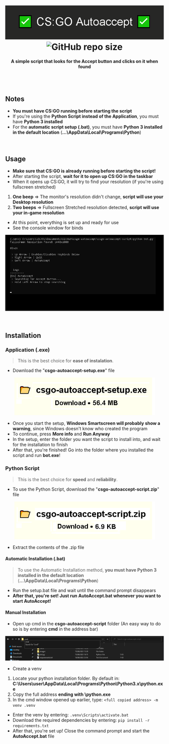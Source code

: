 <div align="center">
	<h1>
		<br>
		<a href="https://github.com/scogliera/csgo-autoaccept/">
			<img src="images/banner.png" alt="csgo-autoaccept">
		</a>
		</br>
  <div>
    <img alt="GitHub repo size" src="https://img.shields.io/github/repo-size/scogliera/csgo-autoaccept">
  </div>
	</h1>
	<h4>A simple script that looks for the Accept button and clicks on it when found</h4>
<br><br>
</div>

## Notes
* **You must have CS:GO running before starting the script**
* If you're using the **Python Script instead of the Application**, you must have **Python 3 installed**
* For the **automatic script setup (.bat)**, you must have **Python 3 installed in the default location** (**...\AppData\Local\Programs\Python**)
<br><br><br>

## Usage
- **Make sure that CS:GO is already running before starting the script!**
- After starting the script, **wait for it to open up CS:GO in the taskbar**
- When it opens up CS:GO, it will try to find your resolution (if you're using fullscreen stretched)
1. **One beep** => The monitor's resolution didn't change, **script will use your Desktop resolution**
2. **Two beeps** => Fullscreen Stretched resolution detected, **script will use your in-game resolution**
- At this point, everything is set up and ready for use
- See the console window for binds
<p align="center">
  <img src="images/usage.png" alt="Console Menu"/>
  <br><br><br>
</p>


## Installation
### Application (.exe)
> This is the best choice for **ease of instalation**.

* Download the "**csgo-autoaccept-setup.exe**" file
<p align="center">
	<a href="https://github.com/scogliera/csgo-autoaccept/releases/download/v1.1.0/csgo-autoaccept-setup.exe">
		<img alt="csgo-autoaccept-setup.exe Download - 56.4 MB" src="images/setup-download.png">
	</a>
</p>

* Once you start the setup, **Windows Smartscreen will probably show a warning**, since Windows doesn't know who created the program
* To continue, press **More info** and **Run Anyway**
* In the setup, enter the folder you want the script to install into, and wait for the installation to finish
* After that, you're finished! Go into the folder where you installed the script and run **bot.exe**!


### Python Script
> This is the best choice for **speed** and **reliability**.
* To use the Python Script, download the "**csgo-autoaccept-script.zip**" file
<p align="center">
	<a href="https://github.com/scogliera/csgo-autoaccept/releases/download/v1.1.0/csgo-autoaccept-script.zip">
		<img alt="csgo-autoaccept-script.zip Download - 6.9 KB" src="images/script-download.png">
	</a>
</p>

* Extract the contents of the .zip file

#### Automatic Installation (.bat)
> To use the Automatic Installation method, **you must have Python 3 installed in the default location** (**...\AppData\Local\Programs\Python**)
* Run the setup.bat file and wait until the command prompt disappears
* **After that, you're set! Just run AutoAccept.bat whenever you want to start AutoAccept!**


#### Manual Installation
* Open up cmd in the **csgo-autoaccept-script** folder (An easy way to do so is by entering **cmd** in the address bar)

<p align="center">
  <img src="images/cmd.png" alt="Opening the cmd"/>
</p>

* Create a venv
1. Locate your python installation folder. By default in: **C:\Users\user\AppData\Local\Programs\Python\Python3.x\python.exe**
2. Copy the full address **ending with \python.exe**
3. In the cmd window opened up earlier, type:
```<full copied address> -m venv .venv```
* Enter the venv by entering: 
```.venv\Scripts\activate.bat```
* Download the required dependencies by entering: 
```pip install -r requirements.txt```
* After that, you're set up! Close the command prompt and start the **AutoAccept.bat** file
